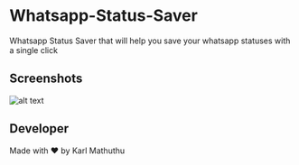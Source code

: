 # Whatsapp-Status-Saver
Whatsapp Status Saver that will help you save your whatsapp statuses with a single click

## Screenshots

![alt text](https://drive.google.com/file/d/1NTCfX390WoP1G-_OO-3qIQfGVLgntCvz/view?usp=share_link)

## Developer

Made with ❤ by Karl Mathuthu
